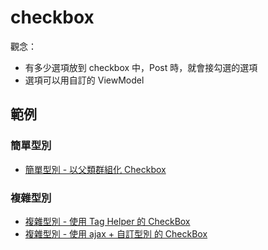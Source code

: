 # checkbox

觀念：
- 有多少選項放到 checkbox 中，Post 時，就會接勾選的選項
- 選項可以用自訂的 ViewModel


## 範例

### 簡單型別

- [簡單型別 - 以父類群組化 Checkbox](./簡單型別%20-%20以父類群組化%20Checkbox.md)

### 複雜型別

- [複雜型別 - 使用 Tag Helper 的 CheckBox](./複雜型別%20-%20使用%20Tag%20Helper%20的%20CheckBox.md)
- [複雜型別 - 使用 ajax + 自訂型別 的 CheckBox]()